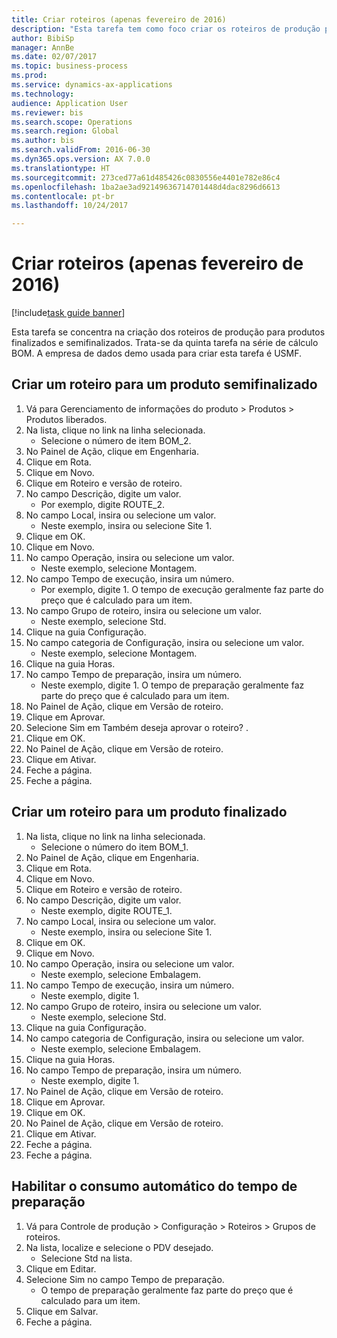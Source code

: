 ```yaml
--- 
title: Criar roteiros (apenas fevereiro de 2016)
description: "Esta tarefa tem como foco criar os roteiros de produção para produtos finalizados e semifinalizados."
author: BibiSp
manager: AnnBe
ms.date: 02/07/2017
ms.topic: business-process
ms.prod: 
ms.service: dynamics-ax-applications
ms.technology: 
audience: Application User
ms.reviewer: bis
ms.search.scope: Operations
ms.search.region: Global
ms.author: bis
ms.search.validFrom: 2016-06-30
ms.dyn365.ops.version: AX 7.0.0
ms.translationtype: HT
ms.sourcegitcommit: 273ced77a61d485426c0830556e4401e782e86c4
ms.openlocfilehash: 1ba2ae3ad92149636714701448d4dac8296d6613
ms.contentlocale: pt-br
ms.lasthandoff: 10/24/2017

---
```

# <a name="create-routes-february-2016-only"></a>Criar roteiros (apenas fevereiro de 2016)

[!include[task guide banner](../../includes/task-guide-banner.md)]

Esta tarefa se concentra na criação dos roteiros de produção para produtos finalizados e semifinalizados. Trata-se da quinta tarefa na série de cálculo BOM. A empresa de dados demo usada para criar esta tarefa é USMF.


## <a name="create-a-route-for-a-semi-finished-product"></a>Criar um roteiro para um produto semifinalizado
1. Vá para Gerenciamento de informações do produto > Produtos > Produtos liberados.
2. Na lista, clique no link na linha selecionada.
    * Selecione o número de item BOM_2.  
3. No Painel de Ação, clique em Engenharia.
4. Clique em Rota.
5. Clique em Novo.
6. Clique em Roteiro e versão de roteiro.
7. No campo Descrição, digite um valor.
    * Por exemplo, digite ROUTE_2.  
8. No campo Local, insira ou selecione um valor.
    * Neste exemplo, insira ou selecione Site 1.  
9. Clique em OK.
10. Clique em Novo.
11. No campo Operação, insira ou selecione um valor.
    * Neste exemplo, selecione Montagem.  
12. No campo Tempo de execução, insira um número.
    * Por exemplo, digite 1. O tempo de execução geralmente faz parte do preço que é calculado para um item.  
13. No campo Grupo de roteiro, insira ou selecione um valor.
    * Neste exemplo, selecione Std.  
14. Clique na guia Configuração.
15. No campo categoria de Configuração, insira ou selecione um valor.
    * Neste exemplo, selecione Montagem.  
16. Clique na guia Horas.
17. No campo Tempo de preparação, insira um número.
    * Neste exemplo, digite 1. O tempo de preparação geralmente faz parte do preço que é calculado para um item.  
18. No Painel de Ação, clique em Versão de roteiro.
19. Clique em Aprovar.
20. Selecione Sim em Também deseja aprovar o roteiro? .
21. Clique em OK.
22. No Painel de Ação, clique em Versão de roteiro.
23. Clique em Ativar.
24. Feche a página.
25. Feche a página.

## <a name="create-a-route-for-a-finished-product"></a>Criar um roteiro para um produto finalizado
1. Na lista, clique no link na linha selecionada.
    * Selecione o número do item BOM_1.  
2. No Painel de Ação, clique em Engenharia.
3. Clique em Rota.
4. Clique em Novo.
5. Clique em Roteiro e versão de roteiro.
6. No campo Descrição, digite um valor.
    * Neste exemplo, digite ROUTE_1.  
7. No campo Local, insira ou selecione um valor.
    * Neste exemplo, insira ou selecione Site 1.  
8. Clique em OK.
9. Clique em Novo.
10. No campo Operação, insira ou selecione um valor.
    * Neste exemplo, selecione Embalagem.  
11. No campo Tempo de execução, insira um número.
    * Neste exemplo, digite 1.  
12. No campo Grupo de roteiro, insira ou selecione um valor.
    * Neste exemplo, selecione Std.  
13. Clique na guia Configuração.
14. No campo categoria de Configuração, insira ou selecione um valor.
    * Neste exemplo, selecione Embalagem.  
15. Clique na guia Horas.
16. No campo Tempo de preparação, insira um número.
    * Neste exemplo, digite 1.  
17. No Painel de Ação, clique em Versão de roteiro.
18. Clique em Aprovar.
19. Clique em OK.
20. No Painel de Ação, clique em Versão de roteiro.
21. Clique em Ativar.
22. Feche a página.
23. Feche a página.

## <a name="enable-automatic-consumption-of-setup-time"></a>Habilitar o consumo automático do tempo de preparação
1. Vá para Controle de produção > Configuração > Roteiros > Grupos de roteiros.
2. Na lista, localize e selecione o PDV desejado.
    * Selecione Std na lista.  
3. Clique em Editar.
4. Selecione Sim no campo Tempo de preparação.
    * O tempo de preparação geralmente faz parte do preço que é calculado para um item.  
5. Clique em Salvar.
6. Feche a página.


